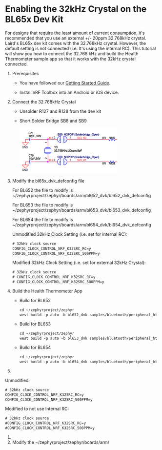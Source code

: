 # Enabling the 32kHz Crystal on the BL65x Dev Kit

For designs that require the least amount of current consumption, it's recommended that you use an external +/- 20ppm 32.768kHz crystal. Laird's BL65x dev kit comes with the 32.768kHz crystal. However, the default setting is not connected (i.e. It's using the internal RC). This tutorial will show you how to connect the 32.768 kHz and  build the Health Thermometer sample app so that it works with the 32kHz crystal connected.



1. Prerequisites

   - You have followed our [Getting Started Guide](ubuntu.md).

   - Install nRF Toolbox into an Android or iOS device.

     

2. Connect the 32.768kHz Crystal

   - Unsolder R127 and R128 from the dev kit

   - Short Solder Bridge SB8 and SB9

     

     ![](../images/SolderBridge.PNG)

     

3. Modify the bl65x_dvk_defconfig file

   For BL652 the file to modify is ~/zephyrproject/zephyr/boards/arm/bl652_dvk/bl652_dvk_defconfig 

   For BL653 the file to modify is ~/zephyrproject/zephyr/boards/arm/bl653_dvk/bl653_dvk_defconfig 

   For BL654 the file to modify is ~/zephyrproject/zephyr/boards/arm/bl654_dvk/bl654_dvk_defconfig

    

   Unmodified 32kHz Clock Setting (i.e. set for internal RC):

   ```
   # 32kHz clock source 
   CONFIG_CLOCK_CONTROL_NRF_K32SRC_RC=y 
   CONFIG_CLOCK_CONTROL_NRF_K32SRC_500PPM=y 
   ```

   

   Modified 32kHz Clock Setting (i.e. set for external 32kHz Crystal):

   ```
   # 32kHz clock source 
   # CONFIG_CLOCK_CONTROL_NRF_K32SRC_RC=y 
   # CONFIG_CLOCK_CONTROL_NRF_K32SRC_500PPM=y 
   ```

   

4. Build the Health Thermometer App

   - Build for BL652

     ```
     cd ~/zephyrproject/zephyr
     west build -p auto -b bl652_dvk samples/bluetooth/peripheral_ht 
     ```

   - Build for BL653

     ```
     cd ~/zephyrproject/zephyr
     west build -p auto -b bl653_dvk samples/bluetooth/peripheral_ht
     ```

   - Build for BL654

     ```
     cd ~/zephyrproject/zephyr
     west build -p auto -b bl654_dvk samples/bluetooth/peripheral_ht
     ```

     

5. 







Unmodified:

```
# 32kHz clock source 
CONFIG_CLOCK_CONTROL_NRF_K32SRC_RC=y 
CONFIG_CLOCK_CONTROL_NRF_K32SRC_500PPM=y 
```



Modified to not use Internal RC:

```
# 32kHz clock source 
#CONFIG_CLOCK_CONTROL_NRF_K32SRC_RC=y 
#CONFIG_CLOCK_CONTROL_NRF_K32SRC_500PPM=y 
```



1. 
2. Modify the ~/zephyrproject/zephyr/boards/arm/


